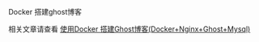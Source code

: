 Docker 搭建ghost博客

相关文章请查看 [使用Docker 搭建Ghost博客(Docker+Nginx+Ghost+Mysql)](https://www.blackchen.site/docker-ghost/)
